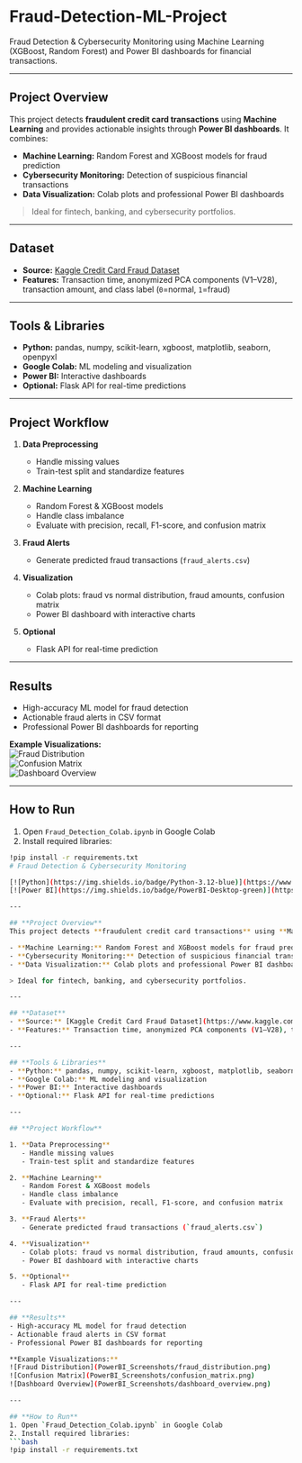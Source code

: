 # Fraud-Detection-ML-Project
Fraud Detection &amp; Cybersecurity Monitoring using Machine Learning (XGBoost, Random Forest) and Power BI dashboards for financial transactions.

---

## **Project Overview**
This project detects **fraudulent credit card transactions** using **Machine Learning** and provides actionable insights through **Power BI dashboards**. It combines:

- **Machine Learning:** Random Forest and XGBoost models for fraud prediction  
- **Cybersecurity Monitoring:** Detection of suspicious financial transactions  
- **Data Visualization:** Colab plots and professional Power BI dashboards  

> Ideal for fintech, banking, and cybersecurity portfolios.

---

## **Dataset**
- **Source:** [Kaggle Credit Card Fraud Dataset](https://www.kaggle.com/mlg-ulb/creditcardfraud)  
- **Features:** Transaction time, anonymized PCA components (V1–V28), transaction amount, and class label (`0`=normal, `1`=fraud)  

---

## **Tools & Libraries**
- **Python:** pandas, numpy, scikit-learn, xgboost, matplotlib, seaborn, openpyxl  
- **Google Colab:** ML modeling and visualization  
- **Power BI:** Interactive dashboards  
- **Optional:** Flask API for real-time predictions  

---

## **Project Workflow**

1. **Data Preprocessing**
   - Handle missing values  
   - Train-test split and standardize features  

2. **Machine Learning**
   - Random Forest & XGBoost models  
   - Handle class imbalance  
   - Evaluate with precision, recall, F1-score, and confusion matrix  

3. **Fraud Alerts**
   - Generate predicted fraud transactions (`fraud_alerts.csv`)  

4. **Visualization**
   - Colab plots: fraud vs normal distribution, fraud amounts, confusion matrix  
   - Power BI dashboard with interactive charts  

5. **Optional**
   - Flask API for real-time prediction  

---

## **Results**
- High-accuracy ML model for fraud detection  
- Actionable fraud alerts in CSV format  
- Professional Power BI dashboards for reporting  

**Example Visualizations:**  
![Fraud Distribution](PowerBI_Screenshots/fraud_distribution.png)  
![Confusion Matrix](PowerBI_Screenshots/confusion_matrix.png)  
![Dashboard Overview](PowerBI_Screenshots/dashboard_overview.png)  

---

## **How to Run**
1. Open `Fraud_Detection_Colab.ipynb` in Google Colab  
2. Install required libraries:
```bash
!pip install -r requirements.txt
# Fraud Detection & Cybersecurity Monitoring

[![Python](https://img.shields.io/badge/Python-3.12-blue)](https://www.python.org/)
[![Power BI](https://img.shields.io/badge/PowerBI-Desktop-green)](https://powerbi.microsoft.com/)

---

## **Project Overview**
This project detects **fraudulent credit card transactions** using **Machine Learning** and provides actionable insights through **Power BI dashboards**. It combines:

- **Machine Learning:** Random Forest and XGBoost models for fraud prediction  
- **Cybersecurity Monitoring:** Detection of suspicious financial transactions  
- **Data Visualization:** Colab plots and professional Power BI dashboards  

> Ideal for fintech, banking, and cybersecurity portfolios.

---

## **Dataset**
- **Source:** [Kaggle Credit Card Fraud Dataset](https://www.kaggle.com/mlg-ulb/creditcardfraud)  
- **Features:** Transaction time, anonymized PCA components (V1–V28), transaction amount, and class label (`0`=normal, `1`=fraud)  

---

## **Tools & Libraries**
- **Python:** pandas, numpy, scikit-learn, xgboost, matplotlib, seaborn, openpyxl  
- **Google Colab:** ML modeling and visualization  
- **Power BI:** Interactive dashboards  
- **Optional:** Flask API for real-time predictions  

---

## **Project Workflow**

1. **Data Preprocessing**
   - Handle missing values  
   - Train-test split and standardize features  

2. **Machine Learning**
   - Random Forest & XGBoost models  
   - Handle class imbalance  
   - Evaluate with precision, recall, F1-score, and confusion matrix  

3. **Fraud Alerts**
   - Generate predicted fraud transactions (`fraud_alerts.csv`)  

4. **Visualization**
   - Colab plots: fraud vs normal distribution, fraud amounts, confusion matrix  
   - Power BI dashboard with interactive charts  

5. **Optional**
   - Flask API for real-time prediction  

---

## **Results**
- High-accuracy ML model for fraud detection  
- Actionable fraud alerts in CSV format  
- Professional Power BI dashboards for reporting  

**Example Visualizations:**  
![Fraud Distribution](PowerBI_Screenshots/fraud_distribution.png)  
![Confusion Matrix](PowerBI_Screenshots/confusion_matrix.png)  
![Dashboard Overview](PowerBI_Screenshots/dashboard_overview.png)  

---

## **How to Run**
1. Open `Fraud_Detection_Colab.ipynb` in Google Colab  
2. Install required libraries:
```bash
!pip install -r requirements.txt
